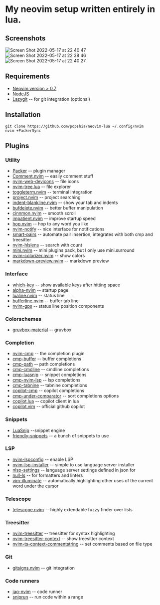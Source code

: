 # My neovim setup written entirely in lua.

## Screenshots
![Screen Shot 2022-05-17 at 22 40 47](https://user-images.githubusercontent.com/3250328/168838584-8c11a9f8-2142-4fe2-b69b-8c9b05221e34.png)
![Screen Shot 2022-05-17 at 22 38 46](https://user-images.githubusercontent.com/3250328/168838112-77e27fca-3d7d-4b28-8291-a2ca1dbacaa5.png)
![Screen Shot 2022-05-17 at 22 40 27](https://user-images.githubusercontent.com/3250328/168838508-fee2c082-aee7-4a2e-a9c0-9bb103fa8a6e.png)

## Requirements

- [Neovim version > 0.7](https://github.com/neovim/neovim)
- [NodeJS](https://nodejs.org)
- [Lazygit](https://github.com/jesseduffield/lazygit) -- for git integration (optional)

## Installation

```
git clone https://github.com/popshia/neovim-lua ~/.config/nvim
nvim +PackerSync
```

## Plugins

### Utility

- [Packer](https://github.com/wbthomason/packer.nvim) -- plugin manager
- [Comment.nvim](https://github.com/numToStr/Comment.nvim) -- easily comment stuff
- [nvim-web-devicons](https://github.com/kyazdani42/nvim-web-devicons) -- file icons
- [nvim-tree.lua](https://github.com/kyazdani42/nvim-tree.lua) -- file explorer
- [toggleterm.nvim](https://github.com/akinsho/toggleterm.nvim) -- terminal integration
- [project.nvim](https://github.com/ahmedkhalf/project.nvim") -- project searching
- [indent-blankline.nvim](https://github.com/lukas-reineke/indent-blankline.nvim) -- show your tab and indents
- [bufdelete.nvim](https://github.com/famiu/bufdelete.nvim) -- better buffer manipulation
- [cinnmon.nvim](https://github.com/declancm/cinnamon.nvim) -- smooth scroll
- [impatient.nvim](https://github.com/lewis6991/impatient.nvim) -- improve startup speed
- [hop.nvim](https://github.com/phaazon/hop.nvim) -- hop to any word you like
- [nvim-notify](https://github.com/rcarriga/nvim-notify) -- nice interface for notifications
- [smart-pairs](https://github.com/ZhiyuanLck/smart-pairs) -- automate pair insertion, integrates with both cmp and treesitter
- [nvim-hlslens](https://github.com/kevinhwang91/nvim-hlslens) -- search with count
- [mini.nvim](https://github.com/echasnovski/mini.nvim) -- mini plugins pack, but I only use mini.surround
- [nvim-colorizer.nvim](https://github.com/norcalli/nvim-colorizer.lua) -- show colors
- [markdown-preview.nvim](https://github.com/iamcco/markdown-preview.nvim) -- markdown preview

### Interface

- [which-key](https:github.com/folke/which-key.nvim") -- show available keys after hitting space
- [alpha-nvim](https:github.com/goolord/alpha-nvim) -- startup page
- [lualine.nvim](https:github.com/nvim-lualine/lualine.nvim) -- status line
- [bufferline.nvim](https:github.com/akinsho/bufferline.nvim) -- buffer tab line
- [nvim-gps](https:github.com/SmiteshP/nvim-gps") -- status line position components

### Colorschemes

- [gruvbox-material](https://github.com/sainnhe/gruvbox-material) -- gruvbox

### Completion

- [nvim-cmp](https://github.com/hrsh7th/nvim-cmp") -- the completion plugin
- [cmp-buffer](https://github.com/hrsh7th/cmp-buffer") -- buffer completions
- [cmp-path](https://github.com/hrsh7th/cmp-path") -- path completions
- [cmp-cmdline](https://github.com/hrsh7th/cmp-cmdline") -- cmdline completions
- [cmp-luasnip](https://github.com/saadparwaiz1/cmp_luasnip") -- snippet completions
- [cmp-nvim-lsp](https://github.com/hrsh7th/cmp-nvim-lsp") -- lsp completions
- [cmp-tabnine](https://github.com/tzachar/cmp-tabnine) -- tabnine completions
- [copilot-cmp](https://github.com/zbirenbaum/copilot-cmp) -- copilot completions
- [cmp-under-comparator](https://github.com/lukas-reineke/cmp-under-comparator") -- sort completions options
- [copilot.lua](https://github.com/zbirenbaum/copilot.lua) -- copilot client in lua
- [copilot.vim](https://github.com/github/copilot.vim") -- official github copilot

### Snippets

- [LuaSnip](https://github.com/L3MON4D3/LuaSnip") --snippet engine
- [friendly-snippets](https://github.com/rafamadriz/friendly-snippets") -- a bunch of snippets to use

### LSP

- [nvim-lspconfig](https://github.com/neovim/nvim-lspconfig") -- enable LSP
- [nvim-lsp-installer](https://github.com/williamboman/nvim-lsp-installer") -- simple to use language server installer
- [nlsp-settings](https://github.com/tamago324/nlsp-settings.nvim") -- language server settings defined in json for
- [null-ls](https://github.com/jose-elias-alvarez/null-ls.nvim") -- for formatters and linters
- [vim-illuminate](https://github.com/RRethy/vim-illuminate") -- automatically highlighting other uses of the current word under the cursor

### Telescope

- [telescope.nvim](https://github.com/nvim-telescope/telescope.nvim") -- highly extendable fuzzy finder over lists

### Treesitter

- [nvim-treesitter](https://github.com/nvim-treesitter/nvim-treesitter) -- treesitter for syntax highlighting
- [nvim-treesitter-context](https://github.com/nvim-treesitter/nvim-treesitter-context") -- show treesitter context
- [nvim-ts-context-commentstring](https://github.com/JoosepAlviste/nvim-ts-context-commentstring") -- set comments based on file type

### Git

- [gitsigns.nvim](https://github.com/lewis6991/gitsigns.nvim") -- git integration

### Code runners

- [jaq-nvim](https://github.com/is0n/jaq-nvim") -- code runner
- [sniprun](https://github.com/michaelb/sniprun) -- run code within a range
